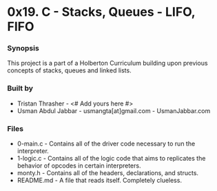 # 0x19. C - Stacks, Queues - LIFO, FIFO

### Synopsis
This project is a part of a Holberton Curriculum building upon previous concepts of stacks, queues and linked lists.

### Built by
- Tristan Thrasher - <# Add yours here #>
- Usman Abdul Jabbar - usmangta[at]gmail.com - UsmanJabbar.com

### Files
- 0-main.c - Contains all of the driver code necessary to run the interpreter.
- 1-logic.c - Contains all of the logic code that aims to replicates the behavior of opcodes in certain interpreters.
- monty.h - Contains all of the headers, declarations, and structs.
- README.md - A file that reads itself. Completely clueless.
